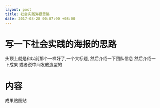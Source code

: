 ```yaml
---
layout: post
title: 社会实践海报思路
date: 2017-08-28 00:07:00 +08:00
---
```


# 写一下社会实践的海报的思路
头顶上就是和以前那个一样好了,一个大标题,
然后介绍一下团队信息
然后介绍一下成果
或者说中间发散造型的

# 内容
成果贴图贴
